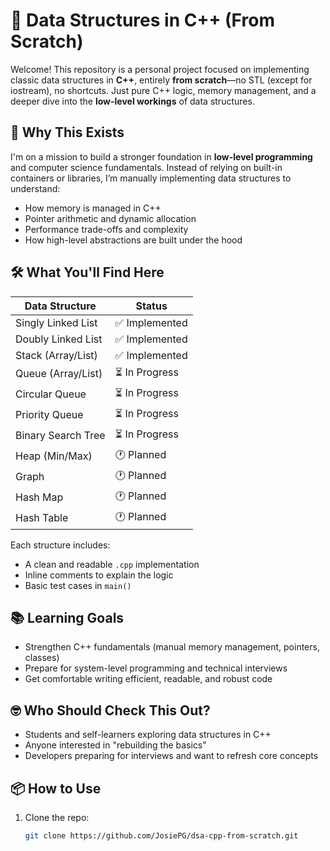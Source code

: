 # 🧠 Data Structures in C++ (From Scratch)

Welcome! This repository is a personal project focused on implementing classic data structures in **C++**, entirely **from scratch**—no STL (except for iostream), no shortcuts. Just pure C++ logic, memory management, and a deeper dive into the **low-level workings** of data structures.

## 🚀 Why This Exists

I'm on a mission to build a stronger foundation in **low-level programming** and computer science fundamentals. Instead of relying on built-in containers or libraries, I’m manually implementing data structures to understand:

- How memory is managed in C++
- Pointer arithmetic and dynamic allocation
- Performance trade-offs and complexity
- How high-level abstractions are built under the hood

## 🛠️ What You'll Find Here

| Data Structure       | Status       |
|----------------------|--------------|
| Singly Linked List   | ✅ Implemented |
| Doubly Linked List   | ✅ Implemented |
| Stack (Array/List)   | ✅ Implemented |
| Queue (Array/List)   | ⏳ In Progress |
| Circular Queue       | ⏳ In Progress |
| Priority Queue       | ⏳ In Progress |
| Binary Search Tree   | ⏳ In Progress |
| Heap (Min/Max)       | 🕐 Planned |
| Graph     | 🕐 Planned |
| Hash Map   | 🕐 Planned |
| Hash Table   | 🕐 Planned |

Each structure includes:
- A clean and readable `.cpp` implementation
- Inline comments to explain the logic
- Basic test cases in `main()`

## 📚 Learning Goals

- Strengthen C++ fundamentals (manual memory management, pointers, classes)
- Prepare for system-level programming and technical interviews
- Get comfortable writing efficient, readable, and robust code

## 🤓 Who Should Check This Out?

- Students and self-learners exploring data structures in C++
- Anyone interested in "rebuilding the basics"
- Developers preparing for interviews and want to refresh core concepts

## 📦 How to Use

1. Clone the repo:
   ```bash
   git clone https://github.com/JosiePG/dsa-cpp-from-scratch.git

